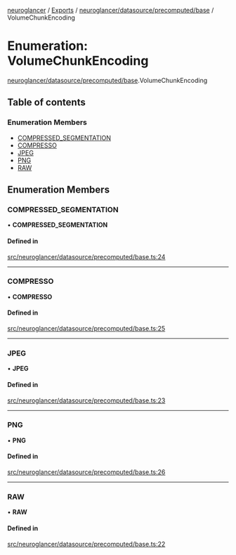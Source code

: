 [neuroglancer](../README.md) / [Exports](../modules.md) / [neuroglancer/datasource/precomputed/base](../modules/neuroglancer_datasource_precomputed_base.md) / VolumeChunkEncoding

# Enumeration: VolumeChunkEncoding

[neuroglancer/datasource/precomputed/base](../modules/neuroglancer_datasource_precomputed_base.md).VolumeChunkEncoding

## Table of contents

### Enumeration Members

- [COMPRESSED\_SEGMENTATION](neuroglancer_datasource_precomputed_base.VolumeChunkEncoding.md#compressed_segmentation)
- [COMPRESSO](neuroglancer_datasource_precomputed_base.VolumeChunkEncoding.md#compresso)
- [JPEG](neuroglancer_datasource_precomputed_base.VolumeChunkEncoding.md#jpeg)
- [PNG](neuroglancer_datasource_precomputed_base.VolumeChunkEncoding.md#png)
- [RAW](neuroglancer_datasource_precomputed_base.VolumeChunkEncoding.md#raw)

## Enumeration Members

### COMPRESSED\_SEGMENTATION

• **COMPRESSED\_SEGMENTATION**

#### Defined in

[src/neuroglancer/datasource/precomputed/base.ts:24](https://github.com/ActiveBrainAtlas2/neuroglancer/blob/034b457d/src/neuroglancer/datasource/precomputed/base.ts#L24)

___

### COMPRESSO

• **COMPRESSO**

#### Defined in

[src/neuroglancer/datasource/precomputed/base.ts:25](https://github.com/ActiveBrainAtlas2/neuroglancer/blob/034b457d/src/neuroglancer/datasource/precomputed/base.ts#L25)

___

### JPEG

• **JPEG**

#### Defined in

[src/neuroglancer/datasource/precomputed/base.ts:23](https://github.com/ActiveBrainAtlas2/neuroglancer/blob/034b457d/src/neuroglancer/datasource/precomputed/base.ts#L23)

___

### PNG

• **PNG**

#### Defined in

[src/neuroglancer/datasource/precomputed/base.ts:26](https://github.com/ActiveBrainAtlas2/neuroglancer/blob/034b457d/src/neuroglancer/datasource/precomputed/base.ts#L26)

___

### RAW

• **RAW**

#### Defined in

[src/neuroglancer/datasource/precomputed/base.ts:22](https://github.com/ActiveBrainAtlas2/neuroglancer/blob/034b457d/src/neuroglancer/datasource/precomputed/base.ts#L22)
